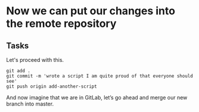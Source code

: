 # Now we can put our changes into the remote repository

## Tasks

Let's proceed with this.  

`git add .`  
`git commit -m 'wrote a script I am quite proud of that everyone should see'`  
`git push origin add-another-script`  

And now imagine that we are in GitLab, let’s go ahead and merge our new branch into master.  
